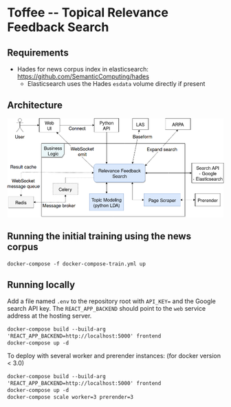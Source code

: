 # Toffee -- Topical Relevance Feedback Search

## Requirements

- Hades for news corpus index in elasticsearch: https://github.com/SemanticComputing/hades
    - Elasticsearch uses the Hades `esdata` volume directly if present

## Architecture

![Toffee system architecture](toffee_system.png)

## Running the initial training using the news corpus

```
docker-compose -f docker-compose-train.yml up
```

## Running locally

Add a file named `.env` to the repository root with `API_KEY=` and the Google search API key. The `REACT_APP_BACKEND` should point to the `web` service address at the hosting server.

```
docker-compose build --build-arg 'REACT_APP_BACKEND=http://localhost:5000' frontend
docker-compose up -d
```

To deploy with several worker and prerender instances: (for docker version < 3.0)

```
docker-compose build --build-arg 'REACT_APP_BACKEND=http://localhost:5000' frontend
docker-compose up -d
docker-compose scale worker=3 prerender=3
```

 
